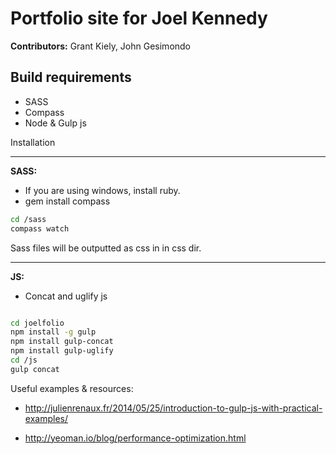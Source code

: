 Portfolio site for Joel Kennedy
=================

**Contributors:** Grant Kiely, John Gesimondo

Build requirements
----
* SASS
* Compass
* Node & Gulp js

Installation

------------
**SASS:**

* If you are using windows, install ruby.
* gem install compass

```sh
cd /sass
compass watch
```
Sass files will be outputted as css in in css dir.

----------

**JS:**

* Concat and uglify js
```sh

cd joelfolio
npm install -g gulp
npm install gulp-concat
npm install gulp-uglify
cd /js
gulp concat
```

Useful examples & resources: 

* http://julienrenaux.fr/2014/05/25/introduction-to-gulp-js-with-practical-examples/

* http://yeoman.io/blog/performance-optimization.html